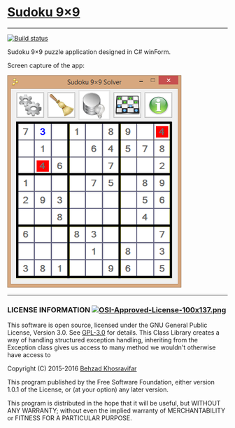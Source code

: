 # [Sudoku 9×9](https://github.com/Behzadkhosravifar/Sudoku)
--------------------
[![Build status](https://ci.appveyor.com/api/projects/status/7742cq7k7pfydwat?svg=true)](https://ci.appveyor.com/project/Behzadkhosravifar/sudoku)

Sudoku 9×9 puzzle application designed in C# winForm.

Screen capture of the app:

![First Capture](https://raw.githubusercontent.com/Behzadkhosravifar/Sudoku/master/img/appScreenShut.png)

--------------------------
### LICENSE INFORMATION      [![OSI-Approved-License-100x137.png](http://opensource.org/trademarks/opensource/OSI-Approved-License-100x137.png)](http://opensource.org/licenses/GPL-3.0.html)

This software is open source, licensed under the GNU General Public License, Version 3.0.
See [GPL-3.0](http://opensource.org/licenses/GPL-3.0.html) for details.
This Class Library creates a way of handling structured exception handling,
inheriting from the Exception class gives us access to many method
we wouldn't otherwise have access to
                  
Copyright (C) 2015-2016 [Behzad Khosravifar](mailto:Behzad.Khosravifar@Gmail.com)

This program published by the Free Software Foundation,
either version 1.0.1 of the License, or (at your option) any later version.

This program is distributed in the hope that it will be useful,
but WITHOUT ANY WARRANTY; without even the implied warranty of
MERCHANTABILITY or FITNESS FOR A PARTICULAR PURPOSE.